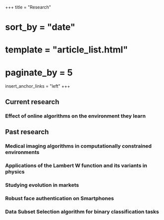 +++
title = "Research"
# sort_by = "date"
# template = "article_list.html"
# paginate_by = 5
insert_anchor_links = "left"
+++

## Current research

### Effect of online algorithms on the environment they learn

## Past research

### Medical imaging algorithms in computationally constrained environments

### Applications of the Lambert W function and its variants in physics

### Studying evolution in markets

### Robust face authentication on Smartphones

### Data Subset Selection algorithm for binary classification tasks
